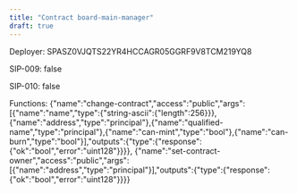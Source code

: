 ```yaml
---
title: "Contract board-main-manager"
draft: true
---
```

Deployer: SPASZ0VJQTS22YR4HCCAGR05GGRF9V8TCM219YQ8

SIP-009: false

SIP-010: false

Functions:
{"name":"change-contract","access":"public","args":[{"name":"name","type":{"string-ascii":{"length":256}}},{"name":"address","type":"principal"},{"name":"qualified-name","type":"principal"},{"name":"can-mint","type":"bool"},{"name":"can-burn","type":"bool"}],"outputs":{"type":{"response":{"ok":"bool","error":"uint128"}}}}, {"name":"set-contract-owner","access":"public","args":[{"name":"address","type":"principal"}],"outputs":{"type":{"response":{"ok":"bool","error":"uint128"}}}}
